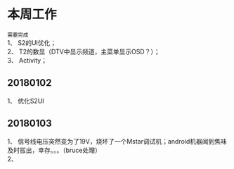 # 本周工作 
`需要完成`  
1、 S2的UI优化；  
2、 T2的数显（DTV中显示频道，主菜单显示OSD？）；  
3、 Activity；  
## 20180102  
1、 优化S2UI  
## 20180103 
1、 信号线电压突然变为了19V，烧坏了一个Mstar调试机；android机器闻到焦味及时拔出，幸存。。。（bruce处理）  
2、   
